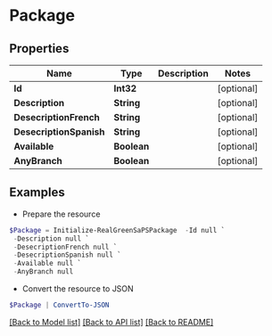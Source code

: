 # Package
## Properties

Name | Type | Description | Notes
------------ | ------------- | ------------- | -------------
**Id** | **Int32** |  | [optional] 
**Description** | **String** |  | [optional] 
**DesecriptionFrench** | **String** |  | [optional] 
**DesecriptionSpanish** | **String** |  | [optional] 
**Available** | **Boolean** |  | [optional] 
**AnyBranch** | **Boolean** |  | [optional] 

## Examples

- Prepare the resource
```powershell
$Package = Initialize-RealGreenSaPSPackage  -Id null `
 -Description null `
 -DesecriptionFrench null `
 -DesecriptionSpanish null `
 -Available null `
 -AnyBranch null
```

- Convert the resource to JSON
```powershell
$Package | ConvertTo-JSON
```

[[Back to Model list]](../README.md#documentation-for-models) [[Back to API list]](../README.md#documentation-for-api-endpoints) [[Back to README]](../README.md)

